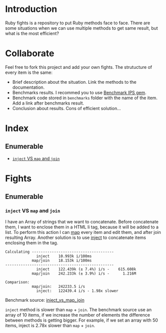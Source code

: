 # Introduction
Ruby fights is a repository to put Ruby methods face to face. There are some situations when we can use multiple methods to get same result, but what is the most efficient?

# Collaborate
Feel free to fork this project and add your own fights. The strutucture of every item is the same:

* Brief description about the situation. Link the methods to the documentation.
* Benchmarks results. I recommed you to use [Benchmark IPS gem](https://github.com/evanphx/benchmark-ips).
* Benchmark code stored in `benchmarks` folder with the name of the item. Add a link after benchmarks result.
* Conclusion about results. Cons of efficient solution...

# Index

## Enumerable

* [`inject` VS `map` and `join`]()

# Fights

## Enumerable 

### `inject` VS `map` and `join`

I have an Array of strings that we want to concatenate. Before concatenate them, I want to enclose them in a HTML li tag, because it will be added to a list. To perform this action I can [map](http://ruby-doc.org/core-2.2.3/Enumerable.html#method-i-map) every item and edit them, and after join resulting Array. Another solution is to use [inject](http://ruby-doc.org/core-2.2.3/Enumerable.html#method-i-inject) to concatenate items enclosing them in the tag.

```
Calculating -------------------------------------
              inject    10.993k i/100ms
            map/join    18.153k i/100ms
-------------------------------------------------
              inject    122.439k (± 7.4%) i/s -    615.608k
            map/join    242.233k (± 3.9%) i/s -      1.216M

Comparison:
            map/join:   242233.5 i/s
              inject:   122439.4 i/s - 1.98x slower
```

Benchmark source: [inject\_vs\_map\_join]()

`inject` method is slower than `map` + `join`. The benchmark source use an array of 10 items, if we increase the number of elements the difference between methods is getting bigger. For example, if we set an array with 50 items, inject is 2.78x slower than `map` + `join`.